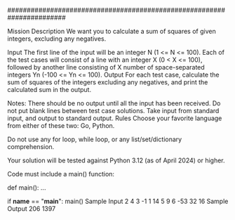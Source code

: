 #######################################################################

Mission Description
We want you to calculate a sum of squares of given integers, excluding any negatives.

Input
The first line of the input will be an integer N (1 <= N <= 100).
Each of the test cases will consist of a line with an integer X (0 < X <= 100), followed by another line consisting of X number of space-separated integers Yn (-100 <= Yn <= 100).
Output
For each test case, calculate the sum of squares of the integers excluding any negatives, and print the calculated sum in the output.

Notes:
There should be no output until all the input has been received.
Do not put blank lines between test case solutions.
Take input from standard input, and output to standard output.
Rules
Choose your favorite language from either of these two: Go, Python.

Do not use any for loop, while loop, or any list/set/dictionary comprehension.

Your solution will be tested against Python 3.12 (as of April 2024) or higher.

Code must include a main() function:

def main():
    ...

if __name__ == "__main__":
    main()
Sample Input
2
4
3 -1 1 14
5
9 6 -53 32 16
Sample Output
206
1397
